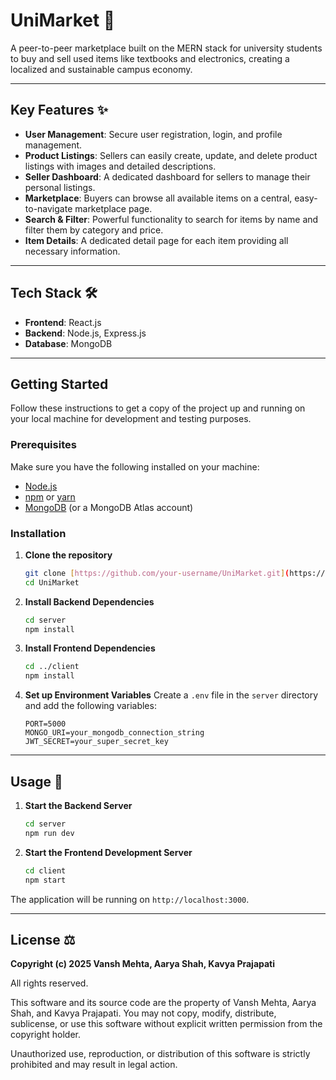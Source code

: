 # UniMarket 🛒

A peer-to-peer marketplace built on the MERN stack for university students to buy and sell used items like textbooks and electronics, creating a localized and sustainable campus economy.

---

## Key Features ✨

* **User Management**: Secure user registration, login, and profile management.
* **Product Listings**: Sellers can easily create, update, and delete product listings with images and detailed descriptions.
* **Seller Dashboard**: A dedicated dashboard for sellers to manage their personal listings.
* **Marketplace**: Buyers can browse all available items on a central, easy-to-navigate marketplace page.
* **Search & Filter**: Powerful functionality to search for items by name and filter them by category and price.
* **Item Details**: A dedicated detail page for each item providing all necessary information.

---

## Tech Stack 🛠️

* **Frontend**: React.js
* **Backend**: Node.js, Express.js
* **Database**: MongoDB

---

## Getting Started

Follow these instructions to get a copy of the project up and running on your local machine for development and testing purposes.

### Prerequisites

Make sure you have the following installed on your machine:
* [Node.js](https://nodejs.org/en/)
* [npm](https://www.npmjs.com/) or [yarn](https://yarnpkg.com/)
* [MongoDB](https://www.mongodb.com/try/download/community) (or a MongoDB Atlas account)

### Installation

1.  **Clone the repository**
    ```sh
    git clone [https://github.com/your-username/UniMarket.git](https://github.com/your-username/UniMarket.git)
    cd UniMarket
    ```
2.  **Install Backend Dependencies**
    ```sh
    cd server
    npm install
    ```
3.  **Install Frontend Dependencies**
    ```sh
    cd ../client
    npm install
    ```
4.  **Set up Environment Variables**
    Create a `.env` file in the `server` directory and add the following variables:
    ```
    PORT=5000
    MONGO_URI=your_mongodb_connection_string
    JWT_SECRET=your_super_secret_key
    ```

---

## Usage 🚀

1.  **Start the Backend Server**
    ```sh
    cd server
    npm run dev
    ```
2.  **Start the Frontend Development Server**
    ```sh
    cd client
    npm start
    ```
The application will be running on `http://localhost:3000`.

---

## License ⚖️

**Copyright (c) 2025 Vansh Mehta, Aarya Shah, Kavya Prajapati**

All rights reserved.

This software and its source code are the property of Vansh Mehta, Aarya Shah, and Kavya Prajapati.
You may not copy, modify, distribute, sublicense, or use this software
without explicit written permission from the copyright holder.

Unauthorized use, reproduction, or distribution of this software
is strictly prohibited and may result in legal action.